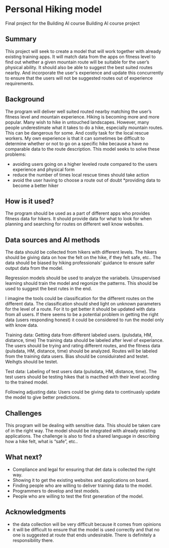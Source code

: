 
# Personal Hiking model 
Final project for the Building AI course
Building AI course project

## Summary
This project will seek to create a model that will work together with already existing training apps. It will match data from the apps on fitness level to find out whether a given mountain route will be suitable for the user’s physical ability. It should also be able to suggest the best suited routes nearby. And incorporate the user's experience and update this concurrently to ensure that the users will not be suggested routes out of experience requirements.

## Background
The program will deliver well suited routed nearby matching the user’s fitness level and mountain experience. 
Hiking is becoming more and more popular. Many wish to hike in untouched landscapes. However, many people underestimate what it takes to do a hike, especially mountain routes. This can be dangerous for some. And costly task for the local rescue workers. 
My own experience is that it can sometimes be difficult to determine whether or not to go on a specific hike because a have no comparable data to the route description. 
This model seeks to solve these problems:
* avoiding users going on a higher leveled route compared to the users experience and physical form
* reduce the number of times local rescue times should take action
* avoid the user having to choose a route out of doubt
*providing data to become a better hiker 

## How is it used?

The program should be used as a part of different apps who provides fitness data for hikers. 
It should provide data for what to look for when planning  and searching for routes on different well know websites. 

## Data sources and AI methods
The data should be collected from hikers with different levels. The hikers should be giving data on how the felt on the hike,  if they felt safe, etc.. 
The data should be biased by hiking professionals’ guidance to ensure safer output data from the model. 

Regression models should be used to analyze the variabels. 
Unsupervised learning should train the model and regonize the patterns. This should be used to suggest the best rutes in the end.

I imagine the tools could be classification for the different routes on the different data. The classification should shed light on unknown parameters for the level of a route. For it to get better it should be updated with data from all users. 
If there seems to be a potential problem in getting the right data (users responding honest) it could be considered to run the model only with know data.  


Training data:
Getting data from different labeled users. (pulsdata, HM, distance, time)
The training data should be labeled after level of experiance.
The users should be trying and rating different routes, and the fitness data (pulsdata, HM, distance, time) should be analyzed.
Routes will be labeled from the training data users.
Bias should be considuirated and testet. Weihgts should be testet. 

Test data:
Labeling of test users data (pulsdata, HM, distance, time).
The test users should be testing hikes that is macthed with their level acording to the trained model.

Following adjusting data:
Users could be giving data to continuasly update the model to give better predictions.

## Challenges
This program will be dealing with sensitive data. This should be taken care of in the right way. 
The model should be integrated with already existing applications. 
The challenge is also to find a shared language in describing how a hike felt, what is “safe”, etc.. 

## What next?

* Compliance and legal for ensuring that det data is collected the right way. 
* Showing it to get the existing websites and applications on board. 
* Finding people who are willing to deliver training data to the model.
* Programmers to develop and test models.
* People who are willing to test the first generation of the model. 


## Acknowledgments

* the data collection will be very difficult because it comes from opinions
* it will be difficult to ensure that the model is used correctly and that no one is suggested at route that ends undesirable. There is definitely a responsibility there. 
